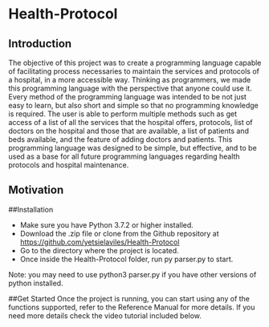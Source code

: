 # Health-Protocol

## Introduction
The objective of this project was to create a programming language capable of  facilitating 
process necessaries to maintain the services and protocols of a hospital, in a more accessible 
way. Thinking as programmers, we made this programming language with the perspective that 
anyone could use it. Every method of the programming language was intended to be not just easy
to learn, but also short and simple so that no programming knowledge is required. The user is 
able to perform multiple methods such as get access of a list of all the services that the 
hospital offers, protocols, list of doctors on the hospital and those that are available, a 
list of patients and beds available, and the feature of adding doctors and patients. This 
programming language was designed to be simple, but effective, and to be used as a base for 
all future programming languages regarding health protocols and hospital maintenance. 

## Motivation

##Installation
- Make sure you have Python 3.7.2 or higher installed. 
- Download the .zip file  or clone from the Github repository at https://github.com/yetsielaviles/Health-Protocol
- Go to the directory where the project is located.
- Once inside the Health-Protocol folder, run py parser.py to start.

Note: you may need to use python3 parser.py if  you have other versions of python installed.

##Get Started
Once the project is running, you can start using any of the functions supported, refer to the Reference Manual for more details.
If you need more details check the video tutorial included below.

  




